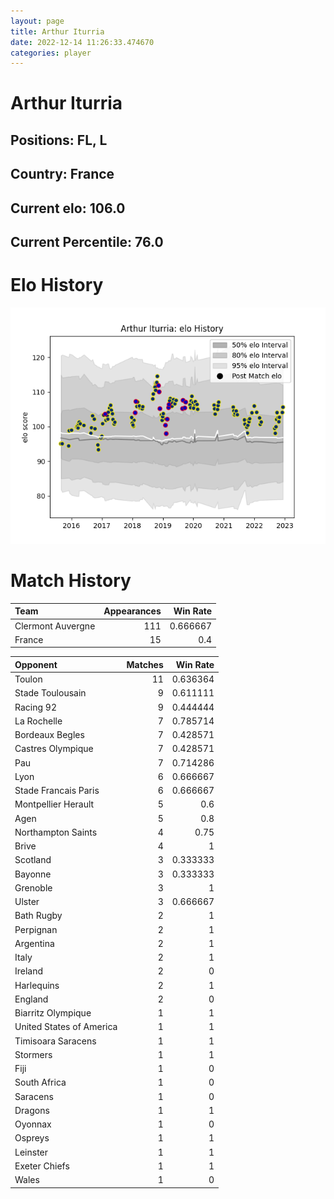 ```yaml
---  
layout: page  
title: Arthur Iturria  
date: 2022-12-14 11:26:33.474670  
categories: player  
---
```

# Arthur Iturria

## Positions: FL, L

## Country: France

## Current elo: 106.0

## Current Percentile: 76.0

# Elo History


![elo history](history_ArthurIturria.png)
# Match History


| Team              |   Appearances |   Win Rate |
|:------------------|--------------:|-----------:|
| Clermont Auvergne |           111 |   0.666667 |
| France            |            15 |   0.4      |

| Opponent                 |   Matches |   Win Rate |
|:-------------------------|----------:|-----------:|
| Toulon                   |        11 |   0.636364 |
| Stade Toulousain         |         9 |   0.611111 |
| Racing 92                |         9 |   0.444444 |
| La Rochelle              |         7 |   0.785714 |
| Bordeaux Begles          |         7 |   0.428571 |
| Castres Olympique        |         7 |   0.428571 |
| Pau                      |         7 |   0.714286 |
| Lyon                     |         6 |   0.666667 |
| Stade Francais Paris     |         6 |   0.666667 |
| Montpellier Herault      |         5 |   0.6      |
| Agen                     |         5 |   0.8      |
| Northampton Saints       |         4 |   0.75     |
| Brive                    |         4 |   1        |
| Scotland                 |         3 |   0.333333 |
| Bayonne                  |         3 |   0.333333 |
| Grenoble                 |         3 |   1        |
| Ulster                   |         3 |   0.666667 |
| Bath Rugby               |         2 |   1        |
| Perpignan                |         2 |   1        |
| Argentina                |         2 |   1        |
| Italy                    |         2 |   1        |
| Ireland                  |         2 |   0        |
| Harlequins               |         2 |   1        |
| England                  |         2 |   0        |
| Biarritz Olympique       |         1 |   1        |
| United States of America |         1 |   1        |
| Timisoara Saracens       |         1 |   1        |
| Stormers                 |         1 |   1        |
| Fiji                     |         1 |   0        |
| South Africa             |         1 |   0        |
| Saracens                 |         1 |   0        |
| Dragons                  |         1 |   1        |
| Oyonnax                  |         1 |   0        |
| Ospreys                  |         1 |   1        |
| Leinster                 |         1 |   1        |
| Exeter Chiefs            |         1 |   1        |
| Wales                    |         1 |   0        |